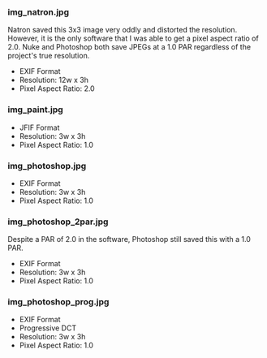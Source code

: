 ### img_natron.jpg
Natron saved this 3x3 image very oddly and distorted the resolution.
However, it is the only software that I was able to get a pixel aspect ratio of 2.0.
Nuke and Photoshop both save JPEGs at a 1.0 PAR regardless of the project's true resolution. 
* EXIF Format
* Resolution: 12w x 3h
* Pixel Aspect Ratio: 2.0

### img_paint.jpg
* JFIF Format 
* Resolution: 3w x 3h
* Pixel Aspect Ratio: 1.0

### img_photoshop.jpg
* EXIF Format 
* Resolution: 3w x 3h
* Pixel Aspect Ratio: 1.0

### img_photoshop_2par.jpg
Despite a PAR of 2.0 in the software, Photoshop still saved this with a 1.0 PAR.
* EXIF Format 
* Resolution: 3w x 3h
* Pixel Aspect Ratio: 1.0

### img_photoshop_prog.jpg
* EXIF Format 
* Progressive DCT
* Resolution: 3w x 3h
* Pixel Aspect Ratio: 1.0
